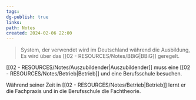 ```yaml
---
tags: 
dg-publish: true
links: 
path: Notes
created: 2024-02-06 22:00
---
```

>System, der verwendet wird im Deutschland während die Ausbildung, Es wird über das [[02 - RESOURCES/Notes/BBiG\|BBiG]] geregelt.

[[02 - RESOURCES/Notes/Auszubildender\|Auszubildender]] muss eine [[02 - RESOURCES/Notes/Betrieb\|Betrieb]] und eine Berufsschule besuchen.

Während seiner Zeit in [[02 - RESOURCES/Notes/Betrieb\|Betrieb]] lernt er die Fachpraxis und in die Berufsschule  die Fachtheorie.